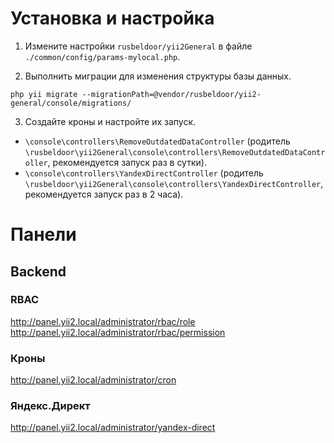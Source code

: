 # Установка и настройка

1. Измените настройки `rusbeldoor/yii2General` в файле `./common/config/params-mylocal.php`.

2. Выполнить миграции для изменения структуры базы данных.
```
php yii migrate --migrationPath=@vendor/rusbeldoor/yii2-general/console/migrations/
```

3. Создайте кроны и настройте их запуск.
- `\console\controllers\RemoveOutdatedDataController` (родитель `\rusbeldoor\yii2General\console\controllers\RemoveOutdatedDataController`, рекомендуется запуск раз в сутки).
- `\console\controllers\YandexDirectController` (родитель `\rusbeldoor\yii2General\console\controllers\YandexDirectController`, рекомендуется запуск раз в 2 часа).

# Панели
## Backend

### RBAC

http://panel.yii2.local/administrator/rbac/role  
http://panel.yii2.local/administrator/rbac/permission  

### Кроны

http://panel.yii2.local/administrator/cron 

### Яндекс.Директ

http://panel.yii2.local/administrator/yandex-direct
